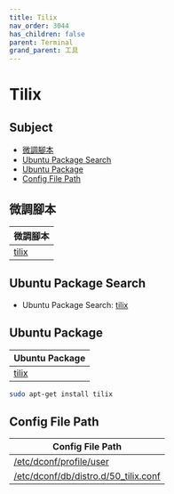 ```yaml
---
title: Tilix
nav_order: 3044
has_children: false
parent: Terminal
grand_parent: 工具
---
```



# Tilix


## Subject

* [微調腳本](#微調腳本)
* [Ubuntu Package Search](#ubuntu-package-search)
* [Ubuntu Package](#ubuntu-package)
* [Config File Path](#config-file-path)


## 微調腳本

| 微調腳本 |
| --- |
| [tilix](https://github.com/samwhelp/ultramarine-budgie-adjustment/tree/main/prototype/main/tool-config/part/tilix) |


## Ubuntu Package Search

* Ubuntu Package Search: [tilix](https://packages.ubuntu.com/search?keywords=tilix)


## Ubuntu Package

| Ubuntu Package |
| -------------- |
| [tilix](https://packages.ubuntu.com/noble/tilix) |

``` sh
sudo apt-get install tilix
```


## Config File Path

| Config File Path |
| ---------------- |
| [/etc/dconf/profile/user](https://github.com/samwhelp/ultramarine-budgie-adjustment/tree/main/prototype/main/tool-config/part/tilix/asset/overlay/etc/dconf/profile/user) |
| [/etc/dconf/db/distro.d/50_tilix.conf](https://github.com/samwhelp/ultramarine-budgie-adjustment/tree/main/prototype/main/tool-config/part/tilix/asset/overlay/etc/dconf/db/distro.d/50_tilix.conf) |
